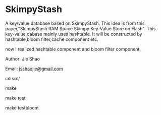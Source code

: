# SkimpyStash
A  key/value database based on SkimpyStash.
This idea is from this paper,"SkimpyStash  RAM Space Skimpy Key-Value Store on Flash".
This key-value dabase mainly uses hashtable.
It will be constructed by hashtable,bloom filter,cache component etc.

now I realized hashtable component and bloom filter component.

Author: Jie Shao

Email: jsshaojie@gmail.com

cd src/

make

make test

make testbloom
